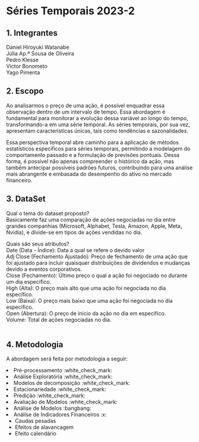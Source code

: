 # Séries Temporais 2023-2
## **1. Integrantes**<br>
Daniel Hiroyuki Watanabe<br>
Júlia Ap.ª Sousa de Oliveira <br>
Pedro Klesse <br>
Victor Bonometo <br>
Yago Pimenta <br>

## **2. Escopo**<br>
Ao analisarmos o preço de uma ação, é possível enquadrar essa observação dentro de um intervalo de tempo. Essa abordagem é fundamental para monitorar a evolução dessa variável ao longo do tempo, transformando-a em uma série temporal. As séries temporais, por sua vez, apresentam características únicas, tais como tendências e sazonalidades.

Essa perspectiva temporal abre caminho para a aplicação de métodos estatísticos específicos para séries temporais, permitindo a modelagem do comportamento passado e a formulação de previsões pontuais. Dessa forma, é possível não apenas compreender o histórico da ação, mas também antecipar possíveis padrões futuros, contribuindo para uma análise mais abrangente e embasada do desempenho do ativo no mercado financeiro.
<br>

## **3. DataSet**<br>

Qual o tema do dataset proposto? <br>
Basicamente faz uma comparação de ações negociadas no dia entre grandes companhias (Microsoft, Alphabet, Tesla, Amazon, Apple, Meta, Nvidia), e divide-se em tipos de ações vendidas no dia.

Quais são seus atributos? <br>
Date (Data - Índice): Data a qual se refere o devido valor <br>
Adj Close (Fechamento Ajustado): Preço de fechamento de uma ação que foi ajustado para incluir quaisquer distribuições de dividendos e mudanças devido a eventos corporativos. <br>
Close (Fechamento): Último preço o qual a ação foi negociado no durante um dia específico. <br>
High (Alta): O preço mais alto que uma ação foi negociada no dia específico.<br>
Low (Baixa): O preço mais baixo que uma ação foi negociada no dia específico.<br>
Open (Abertura): O preço de início da ação no dia em específico.<br>
Volume: Total de ações negociadas no dia.<br>
<br>

## **4. Metodologia**
A abordagem será feita por metodologia a seguir: 

<li> Pré-processamento :white_check_mark: <br> 

<li> Análise Exploratória :white_check_mark: <br>

<li> Modelos de decomposição :white_check_mark: <br>

<li> Estacionariedade :white_check_mark: <br>

<li> Predição :white_check_mark: <br>

<li> Avaliação de Modelos :white_check_mark:<br>

<li> Análise de Modelos :bangbang: <br>

<li> Análise de Indicadores Financeiros :x: <br>

* Caudas pesadas
* Efeitos de alavancagem
* Efeito calendário

